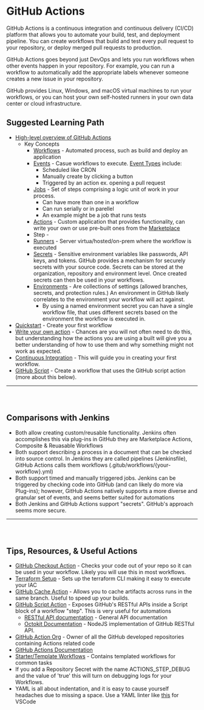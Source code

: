 # GitHub Actions
GitHub Actions is a continuous integration and continuous delivery (CI/CD) platform that allows you to automate your build, test, and deployment pipeline. You can create workflows that build and test every pull request to your repository, or deploy merged pull requests to production.

GitHub Actions goes beyond just DevOps and lets you run workflows when other events happen in your repository. For example, you can run a workflow to automatically add the appropriate labels whenever someone creates a new issue in your repository.

GitHub provides Linux, Windows, and macOS virtual machines to run your workflows, or you can host your own self-hosted runners in your own data center or cloud infrastructure.

## Suggested Learning Path
* [High-level overview of GitHub Actions](https://docs.github.com/en/actions/learn-github-actions/understanding-github-actions)
  - Key Concepts
    * [Workflows](https://docs.github.com/en/actions/learn-github-actions/understanding-github-actions#workflows) - Automated process, such as build and deploy an application
    * [Events](https://docs.github.com/en/actions/learn-github-actions/understanding-github-actions#events) - Casue workflows to execute. [Event Types](https://docs.github.com/en/actions/using-workflows/events-that-trigger-workflows) include:
      - Scheduled like CRON 
      - Manually create by clicking a button
      - Triggered by an action ex. opening a pull request
    * [Jobs](https://docs.github.com/en/actions/learn-github-actions/understanding-github-actions#jobs) - Set of steps comprising a logic unit of work in your process. 
      - Can have more than one in a workflow
      - Can run serially or in parellel 
      - An example might be a job that runs tests
    * [Actions](https://docs.github.com/en/actions/learn-github-actions/understanding-github-actions#actions) - Custom application that provides functionality, can write your own or use pre-built ones from the [Marketplace](https://github.com/marketplace?type=actions)
    * Step - 
    * [Runners](https://docs.github.com/en/actions/learn-github-actions/understanding-github-actions#runners) - Server virtua/hosted/on-prem where the workflow is executed
    * [Secrets](https://docs.github.com/en/actions/security-guides/encrypted-secrets) - Sensitive environment variables like passwords, API keys, and tokens.  GitHub provides a mechanism for securely secrets with your source code.  Secrets can be stored at the organization, repository and environment level.  Once created secrets can then be used in your workflows.
    * [Environments](https://docs.github.com/en/actions/deployment/targeting-different-environments/using-environments-for-deployment) - Are collections of settings (allowed branches, secrets, and protection rules.)  An environment in GitHub likely correlates to the environment your workflow will act against.
      - By using a named environment secret you can have a single workflow file, that uses different secrets based on the environment the workflow is executed in.
* [Quickstart](https://docs.github.com/en/actions/quickstart) - Create your first workflow
* [Write your own action](https://lab.github.com/githubtraining/github-actions:-hello-world) - Chances are you will not often need to do this, but understanding how the actions you are using a built will give you a better understanding of how to use them and why something might not work as expected.
* [Continuous Integration](https://lab.github.com/githubtraining/github-actions:-continuous-integration) - This will guide you in creating your first workflow.
* [GitHub Script](https://lab.github.com/githubtraining/github-actions:-using-github-script) - Create a workflow that uses the GitHub script action (more about this below).
---
` `   
` `  

## Comparisons with Jenkins
* Both allow creating custom/reusable functionality. Jenkins often accomplishes this via plug-ins in GitHub they are Marketplace Actions, Composite & Reuasable Workflows
* Both support describing a process in a document that can be checked into source control.  In Jenkins they are called pipelines (Jenkinsfile), GitHub Actions calls them workflows (.gitub/workflows/{your-workflow}.yml)
* Both support timed and manually triggered jobs.  Jenkins can be triggered by checking code into GitHub (and can likely do more via Plug-ins); however, GitHub Actions natively supports a more diverse and granular set of events, and seems better suited for automations
* Both Jenkins and GitHub Actions support "secrets".  GitHub's approach seems more secure.
---
` `   
` `   

## Tips, Resources, & Useful Actions
* [GitHub Checkout Action](https://github.com/actions/checkout) - Checks your code out of your repo so it can be used in your workflow.  Likely you will use this in most workflows.
* [Terraform Setup](https://github.com/hashicorp/setup-terraform) - Sets up the terraform CLI making it easy to execute your IAC
* [GitHub Cache Action](https://github.com/actions/cache) - Allows you to cache artifacts across runs in the same branch.  Useful to speed up your builds.
* [GitHub Script Action](https://github.com/actions/github-script) - Exposes GitHub's RESTful APIs inside a Script block of a workflow "step".  This is very useful for automations
  - [RESTful API documentation](https://docs.github.com/en/rest) - General API documentation
  - [Octokit Documentation](https://github.com/octokit/octokit.js) - NodeJS implementation of GitHub RESTful API.
* [GitHub Action Org](https://github.com/actions/) - Owner of all the GitHub developed repositories containing Actions related code
* [GitHub Actions Documentation](https://docs.github.com/en/actions)
* [Starter/Template Workflows](https://github.com/actions/starter-workflows) - Contains templated workflows for common tasks
* If you add a Repository Secret with the name ACTIONS_STEP_DEBUG and the value of 'true' this will turn on debugging logs for your Workflows.
* YAML is all about indentation, and it is easy to cause yourself headaches due to missing a space.  Use a YAML linter like [this](https://marketplace.visualstudio.com/items?itemName=redhat.vscode-yaml) for VSCode
